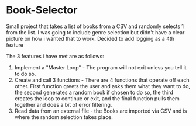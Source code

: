 # Book-Selector


Small project that takes a list of books from a CSV and randomly selects 1 from the list. I was going to include genre selection but didn't have a clear picture on how i wanted that to work. Decided to add logging as a 4th feature

The 3 features i have met are as follows:
1. Implement a "Master Loop" - The program will not exit unless you tell it to do so.
2. Create and call 3 functions - There are 4 functions that operate off each other. First function greets the user and asks them what they want to do, the second generates a random book if chosen to do so, the third creates the loop to continue or exit, and the final function pulls them together and does a bit of error filtering.
3. Read data from an external file - the Books are imported via CSV and is where the random selection takes place.